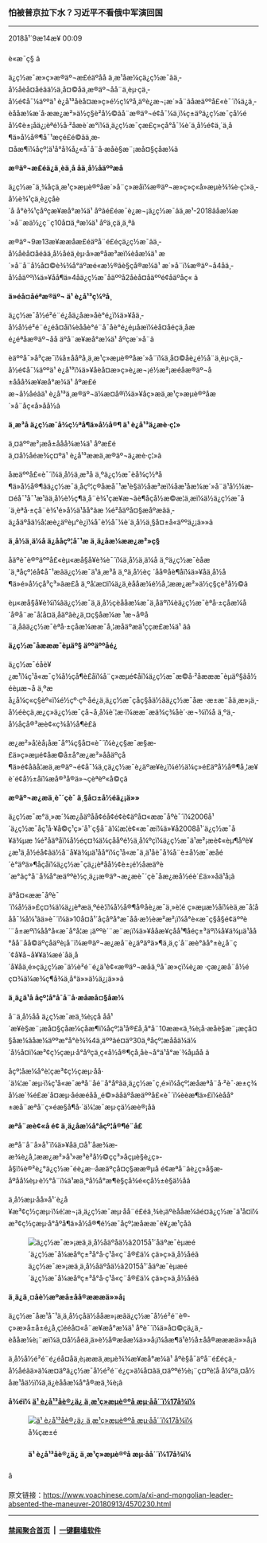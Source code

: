 ### 怕被普京拉下水？习近平不看俄中军演回国
------------------------

<div class="published">
 <span class="date" title="ä¸­å½æ¶é´">
  <time datetime="2018-09-14T00:09:04+08:00">
   2018å¹´9æ14æ¥ 00:09
  </time>
 </span>
</div>
<br/>
<div class="wsw">
 <span class="dateline">
  è«æ¯ç§ â
 </span>
 <p>
  ä¿ç½æ¯æ»ç»æ®äº¬æ£éäºåå ä¸æ¹åæ¼çä¿ç½æ¯ãä¸­å½åèå¤åéãä½ä¸å¤©åä¸æ®äº¬åå¨ä¸èµ·çä¸­å½é¢å¯¼äººä¹ è¿å¹³åèå¤æ»ç»é½ç¼ºå¸­äºè¿æ¬¡æ´»å¨ãåæäººå£«è¯´ï¼ä¿ä¸­èååæ¼æ´å·ææ¿æ²»ä½ç§è²å½©ãå¨æ®äº¬é¢å¯¼ä¸ï¼ç±äºä¿ç½æ¯çå½éå½¢è±¡åä¿¡èªé½å·²åæè´æ°ï¼ä¸ä¿ç½æ¯çæ­£ç»çå°å¯¼è´ä¸­å½é¢ä¸´ä¸å¶ä»å½å®¶å¯¹æçé£é©ãä¸æ­¤åæ¶ï¼åçº¦ä¹å°å¾å¿«å¯å¨å·æåè§æ¨¡æå¤§çåæ¼ã
 </p>
 <p>
  <strong>
   æ®äº¬æ£éä¿ä¸­èä¸å
  </strong>
  <strong>
   åä¸­å½åäººæå
  </strong>
 </p>
 <p>
  ä¿ç½æ¯ä¸¾åçä¸æ¹ç»æµè®ºåæ´»å¨ç»æåï¼æ®äº¬æ»ç»ç«å»æµè¾¾è·ç¦»ä¸­å½è¾¹çä¸è¿çåè´å å°è¾¹çåºçæ¥æå°æ¼ä¹ åºãé£éæ¯è¿æ¬¡ä¿ç½æ¯âä¸æ¹-2018âåæ¼æ´»å¨æä½¿ç¨ç10å¤ä¸ªæ¼ä¹ åºä¸­çä¸ä¸ªã
 </p>
 <p>
  æ®äº¬9æ13æ¥ææåæ£éäºå¨é£éçä¿ç½æ¯ãä¸­å½åèå¤åéãä¸å½åéä¸èµ·å»æºåæ³æï¼èåæ¼ä¹ æ´»å¨å¨å½å¤©è¾¾å°äºæé«æ½®ãè§çå®æ¼ä¹ æ´»å¨ï¼æ®äº¬å4åä¸­å½åäººï¼ä»¥åå¶ä»4åä¿ç½æ¯åäººå2åèå¤åäººé¢åäºåç« ã
 </p>
 <p>
  <strong>
   ä»é­å¤åéªæ®äº¬
  </strong>
  <strong>
   ä¹ è¿å¹³ç¼ºå¸­
  </strong>
 </p>
 <p>
  ä¿ç½æ¯å½é²é¨é¿åä¿åæ»åè°é¿ï¼ä»¥åä¸­å½å½é²é¨é¿é­å¤åï¼èååè°é¨å¯åè°é¿éµåæï¼èå¤åéçä¸åæé¿éªåæ®äº¬åå äºå¨æ¥æå°æ¼ä¹ åºçæ´»å¨ã
 </p>
 <p>
  èäººå¯»å³çæ¯ï¼å±ååºå¸­ä¸æ¹ç»æµè®ºåæ´»å¨ï¼ä¸å¤©åè¿é½å¨ä¸èµ·çä¸­å½é¢å¯¼äººä¹ è¿å¹³ï¼ä»¥åèå¤æ»ç»è¿æ¬¡é½æ²¡æéåæ®äº¬å±ååå¾æ¥æå°æ¼ä¹ åºæ£éæ¬å½åéãä¹ è¿å¹³ä¸æ®äº¬ä¼æ¤å®ï¼ä»¥åç»æä¸æ¹ç»æµè®ºåæ´»å¨åç«å»åå½ã
 </p>
 <p>
  <strong>
   ä¸æ³å ä¿ç½æ¯å¾ç½ªå¶ä»å½å®¶
  </strong>
  <strong>
   ä¹ è¿å¹³ä¿æè·ç¦»
  </strong>
 </p>
 <p>
  ä¸¤äººæ²¡æå±ååå¾æ¼ä¹ åºæ£éä¸¤å½åéæ¾ç¤ºä¹ è¿å¹³ææä¸æ®äº¬ä¿æè·ç¦»ã
 </p>
 <p>
  åæäººå£«è¯´ï¼ä¸­å½ä¸æ³å ä¸ºä¿ç½æ¯èå¾ç½ªå¶ä»å½å®¶ãä¿ç½æ¯ä¸åçº¦ç®åæå¯¹æ¹è§ä½åæ³æï¼åæ¹åæ¼æ´»å¨ä¹å½¼æ­¤éå¯¹å¯¹æ¹ãä¸­å½è½ç¶ä¸å¨è¾¹çæ¥æ¬ãè¶åç­å½æ©æ¦ä¸æ­ï¼ä½ä¿ç½æ¯å´ä¸èªå·±çå¨è¾¹é»å½ä¹åå°ãæ ¼é²åäºå¤§æåºæãä¸­ä¿åäºåä½å¦æè¿äºèµ°è¿ï¼å¯è½å¯¼è´ä¸­å½ä¸§å¤±å«äººä¿¡ä»»ã
 </p>
 <p>
  <strong>
   ä¸­å½ä¸ä¼å ä¿ååçº¦å¯¹æ
  </strong>
  <strong>
   ä¸­ä¿åæ¼ææ¿æ²»ç§
  </strong>
 </p>
 <p>
  åäºè¯è®ºäººå£«èµ«æå§å¥è¾è¯´ï¼ä¸­å½ä¸ä¼å ä¸ºä¿ç½æ¯èåæ´ä¸ªåçº¦éå¢å¯¹æãä¿ç½æ¯ä¹ä¸æ³å ä¸ºä¸­å½èç ´åå®åè¶åï¼ä»¥åä¸­å½å¶ä»é»å½çå³ç³»ãæ­£å ä¸ºå¦æ­¤ï¼ä¿ä¸­èååæ¼é½å¸¦ææ¿æ²»ä½ç§çè²å½©ã
 </p>
 <p>
  èµ«æå§å¥è¾ï¼âä¿ç½æ¯ä¸ä¸­å½çèååæ¼æ¯ä¸åäºï¼èä¿ç½æ¯èªå·±çåæ¼å´å®å¨æ¯å¦å¤ä¸åäºãè¿ä¸¤ç§åæ¼æ ¹æ¬å®å¨ä¸åãä¿ç½æ¯èªå·±çåæ¼ææ¯å¸¦æåäºæä¹ççæ­£æ¼ä¹ ãâ
 </p>
 <p>
  <strong>
   ä¿ç½æ¯åæææ¯èµäº§
  </strong>
  <strong>
   äººäººåé¿
  </strong>
 </p>
 <p>
  ä¿ç½æ¯é­åè¥¿æ¹ï¼ç¹å«æ¯ç¾å½çå¶è£åï¼å¨ç»æµé¢åï¼ä¿ç½æ¯æ©å·²åæææ¯èµäº§ãå½éèµæ¬å ä¸ºæå¿å¼ç«ç§èº«ï¼é½çº·çº·åé¿ä¸ä¿ç½æ¯çåç§åä½ãä¿ç½æ¯åæ ·æ±æ¨åä¸æ»¡ä¸­å½éèçä¸æ¿ç»ä¿ç½æ¯çå¬å¸å¼è´¦æ·ï¼ææ¯æä¾ç¾åè´·æ¬¾ï¼å ä¸ºä¸­å½åçå®³æè¢«ç¾å½å¶è£ã
 </p>
 <p>
  æ¿æ²»å­¦èå¡åæ¯å°¼ç§å¤«è¯´ï¼è¿ç§æ¯æ§æ­£ä»ç»æµé¢åæ©å±å°æ¿æ²»ååäºç­å¶ä»é¢åãå¦æä¸æ®äº¬é¢å¯¼ä¸çä¿ç½æ¯è¿äºæ¥è¿ï¼é½ä¼ç»é£äºå½å®¶å¸¦æ¥è´é¢å½±åï¼æå®³å®ä»¬çèªèº«å©çã
 </p>
 <p>
  <strong>
   æ®äº¬æ¿æä¸è¯´çè¯
  </strong>
  <strong>
   ä¸§å¤±å½éä¿¡ä»»
  </strong>
 </p>
 <p>
  ä¿ç½æ¯æ°ä¸»æ´¾æ¿åäºåå¢éå¢é¢è¢äºå¤«ææ¯åºè¯´ï¼2006å¹´ä¿ç½æ¯åç¹å·¥å©ç¹ç»´å¹´ç§å¨ä¼¦æ¦è¢«æ¯æï¼ä»¥å2008å¹´ä¿ç½æ¯å¥ä¾µæ ¼é²åäºåï¼å½éç¤¾ä¼çååºé½ä¸å¼ºçï¼ä¿ç½æ¯ä¹æ²¡æè¢«èµ¶åºè¥¿æ¹ä¸å½éå¢ãä½å¨å¥ä¾µä¹åå°ï¼ç¹å«æ¯ä¸ä¹åè¯å¾å¨è±å½æ¯æåé´è°äºä»¶åçåï¼ä¿ç½æ¯çä¿¡èªåå½¢è±¡é½åæäºè´æ°ãç°å¨å¾å°æäººè½ç¸ä¿¡æ®äº¬æ¿æè¯´çè¯åæ¿æå½éè´£ä»»åä¹å¡ã
 </p>
 <p>
  äºå¤«ææ¯åºè¯´ï¼å½ä»£ç¤¾ä¼ä¿¡èªæä¸ºéè¦ï¼å½å®¶å®åè¿æ¯ä¸»è¦é ç»æµæ½åï¼èä¸æ¯å¦ååå¯¼å¼¹ãä»è¯´ï¼ä»10å¤å¹´åçåºå°æ¯åå·æ½èæ²æ²¡ï¼å°è«æ¯ç§å§é¢äººè´¨å±æºï¼åå°å«æ¯å°å­¦æ ¡äººè´¨æ¨æ¡ï¼ä»¥ååæ¥çåå¹¶åéç±³äºï¼å¥ä¾µä¹åå°åå¨åå©äºçåäºè¡å¨ï¼æ®äº¬æ¿æå¨è¿äºäºä»¶ä¸ä¸ç´å¨æè°ãå°±è¿å¨ç´¢å¥å¬å¥¥ä¼æé´åä¸å´å¥åä¸é»çä¿ç½æ¯ä½è²é¨é¿ä¹è¢«æ®äº¬æåä¸ºå¯æ»çï¼è¿æ ·çæ¿æå¨å½éç¤¾ä¼æ¾ç¶å¾ä¸å°ä»»ä½ä¿¡ä»»ã
 </p>
 <p>
  <strong>
   ä¸­ä¿ä¹å
  </strong>
  <strong>
   åçº¦å°å¯å¨å·æåæå¤§åæ¼
  </strong>
 </p>
 <p>
  å¨ä¸­å½åå ä¿ç½æ¯æä¸¾è¡çå åå¹´æ¥è§æ¨¡æå¤§çåæ¼çåæ¶ï¼åçº¦ä¹å®£å¸å°å¨10ææ«ä¸¾è¡å·æåè§æ¨¡æçå¤§åæ¼ãåæ¼äººæ°å°è¾¾4ä¸äººãé¤äº30ä¸ªåçº¦æååä¼ä¼´å½å¤ï¼æ³¢ç½çæµ·å°åºçä¸­ç«å½å®¶çå¸åè¬å°ä¹å°æ´¾åµåå ã
 </p>
 <p>
  åçº¦åæ¼å°è¦çæ³¢ç½çæµ·åå·´ä¼¦æ¯æµ·ï¼ç¹å«æ¯æªå¨åé¨å°åºãä¸ä¿ç½æ¯ç¸é»ï¼åçº¦æåæªå¨å·²è¯·æ±ç¾å½æ´¾é£æ´å¤æµ·åéæéåå¸¸é©»ãåäºåæäººå£«è¯´ï¼èèæ¶ä»£ï¼èåå°±æå¨æªå¨ç»éæ§å¶å·´ä¼¦æ¯æµ·çä½æè®¡åã
 </p>
 <p>
  <strong>
   æªå¨æè¢«å é¢
  </strong>
  <strong>
   ä¸­ä¿åæ¼å°åçº¦å®¶é¨å£
  </strong>
 </p>
 <p>
  æªå¨å¨å»å¹´ï¼ä»¥åä¸¤å¹´åæ¾æ­æ¾è¿å¸¦ææ¿æ²»å¹»æ³è²å½©çç³»åçµè§è¿ç»­å§ï¼è®²è¿°ä¿ç½æ¯éè¿æ··åæäºç­å¤ç§ææ®µå é¢æªå¨ãè¿ç»­å§æ­åºåå¼èµ·è½°å¨ï¼ä¹æä¸ºå½å°æ¶è§çå¾é«çå½±è§ä½åã
 </p>
 <p>
  ä¸­å½æµ·åå»å¹´è¿å¥æ³¢ç½çæµ·ï¼é¦æ¬¡ä¸ä¿ç½æ¯æµ·åå¨é£éä¸¾è¡äºèååæ¼ãé¤ä¿ç½æ¯ä¹å¤ï¼æ³¢ç½çæµ·å°åºå¶ä»å½å®¶é½æ¯åçº¦æåææ¯è¥¿æ¹çåã
 </p>
 <div class="wsw__embed">
  <figure class="media-image js-media-expand">
   <div class="img-wrap">
    <div class="thumb">
     <img alt="ä¿ç½æ¯æ»¡æä¸ä¸­å½åäºåä½ã2015å¹´åäºæ¯èµæé´ä¿ç½æ¯å¼æåºç±³å°å·ç¹å«ç¨å®£ä¼ çä»ç»ä¸­å½åéã" src="https://gdb.voanews.com/5B873A53-799C-45E1-BF43-C11B42DA464E_w250_r0_s.jpg"/>
    </div>
    <span class="ico ico-fullscreen ico--media-expand ico--rounded">
    </span>
   </div>
   <figcaption>
    <span class="caption">
     ä¿ç½æ¯æ»¡æä¸ä¸­å½åäºåä½ã2015å¹´åäºæ¯èµæé´ä¿ç½æ¯å¼æåºç±³å°å·ç¹å«ç¨å®£ä¼ çä»ç»ä¸­å½åéã
    </span>
   </figcaption>
  </figure>
 </div>
 <p>
  <strong>
   ä¸­ä¿ä¸¤åè½æºæå±åå®æææä»»å¡
  </strong>
 </p>
 <p>
  ä¿ç½æ¯åæ¹å¯¹ä¸ä¸­å½çåä½ååæ»¡æãä¿ç½æ¯å½é²é¨è®­ç»æ»å±å±é¿å¸ç¦ééå¤«å¨æ¥æå°æ¼ä¹ åºè¯´ï¼ä»å¤©çä¿ä¸­èååæ¼è¡¨æï¼ä¸¤å½åéä¸ä»è½å®æåæ¼ä»»å¡ï¼åæ¶ä¹è½å±åå®æææä»»å¡ã
 </p>
 <p>
  ä¸­å½å½é²é¨é¿é­å¤åä¸è¡ææä¸æµè¾¾æ¥æå°æ¼ä¹ åºè§å¯äºå¨é£éçä¸­å½åéãä»ä¼æ¤äºä¿ç½æ¯å½é²é¨é¿ç»ä¼å¤ãä¸¤äººé½è¡¨ç¤ºè¦å å¼ºä¸¤å½åæ¹åä½ï¼ä¸­ä¿èååæ¼å°å®æä¸¾è¡ã
 </p>
 <p>
  <strong>
   å¾éï¼
   <a class="wsw__a" href="https://www.voachinese.com/a/4568242.html">
    ä¹ è¿å¹³åè®¿ä¿ ä¸æ¹ç»æµè®ºå æµ·åå´´ï¼17å¾ï¼
   </a>
  </strong>
 </p>
 <div class="wsw__embed">
  <figure class="media-gallery-embed overlay-wrap js-media-expand" data-lbox-gallery="true" data-lbox-gallery-url="/a/4568242.html">
   <a href="https://www.voachinese.com/a/4568242.html" title="ä¹ è¿å¹³åè®¿ä¿ ä¸æ¹ç»æµè®ºå æµ·åå´´ï¼17å¾ï¼">
    <div class="img-wrap">
     <div class="thumb thumb16_9">
      <img alt="ä¹ è¿å¹³åè®¿ä¿ ä¸æ¹ç»æµè®ºå æµ·åå´´ï¼17å¾ï¼" src="https://gdb.voanews.com/1A4EE9ED-212F-44C7-B3FC-39BAE5946408_w250_r1_s.jpg"/>
     </div>
     <span class="ico ico-gallery ico--media-type ico--xl">
     </span>
     <span class="ico ico-gallery ico--media-expand ico--rounded">
     </span>
    </div>
   </a>
   <figcaption class="d-flex flex-wrap overlay-content">
    <span class="label label--media label--inverted m-l-sm">
     å¾çæ±é
    </span>
    <h4 class="title title--media title--inverted m-l-sm">
     ä¹ è¿å¹³åè®¿ä¿ ä¸æ¹ç»æµè®ºå æµ·åå´´ï¼17å¾ï¼
    </h4>
   </figcaption>
   <div>
    <div data-lbox-gallery-item-src="https://gdb.voanews.com/1A4EE9ED-212F-44C7-B3FC-39BAE5946408_cx0_cy5_cw0_w1024_q10_r1_s.jpg" data-lbox-gallery-item-title="ä¿ç½æ¯æ»ç»å¼æåºç±³å°&amp;middot;æ®äº¬åä¸­å½å½å®¶ä¸»å¸­ä¹ è¿å¹³2018å¹´9æ11æ¥å¨ä¿ç½æ¯ç¬¦æè¿ªæ²æ¯æåçä¸æ¹ç»æµè®ºåæé´åè§è¿ä¸è¡å±è§ï¼ä¹ è¿å¹³æçé¥¼&amp;mdash;&amp;mdash;ä¿ç½æ¯çé¥¼ãå¨ä¿ç½æ¯å ä¸ºå¹²é¢ç¾å½éä¸¾é®é¢èåç¾å½å³ç³»ç´§å¼ ä¹éï¼å¨ä¸­å½ä¸ç¾å½ç±äºè´¸æäºç«¯èå³ç³»ç´§å¼ ä¹éï¼å¨ä¿ç½æ¯ç¬¦æè¿ªæ²æ¯æå(åç§°æµ·åå´´)ä¸¾è¡äºä¸æ¹ç»æµè®ºåï¼ä¿ä¸­é¢å¯¼äººå¨è®ºåæé´ä¸¾è¡äºä»å¹´ç¬¬ä¸æ¬¡ä¼æ¤ï¼å å¼ºä¸¤å½åä½å³ç³»ã">
    </div>
    <div data-lbox-gallery-item-src="https://gdb.voanews.com/AB5BA271-8B16-4F42-A914-59DFDE3B12AC_w1024_q10_s.jpg" data-lbox-gallery-item-title="ä¸å¾è®©äººæ³èµ·è¿å¼ ç§ç&amp;mdash;&amp;mdash;ä¿ç½æ¯æ»ç»æ®äº¬2018å¹´6æ8æ¥å¨ä¸­å½å¤©æ´¥åå æå¾ä¼ï¼å­¦ä¹ ååå­ãè¿ä¸¤å¹å¾çä¸èç¸æ¿ã">
    </div>
    <div data-lbox-gallery-item-src="https://gdb.voanews.com/1E7CB680-CC90-4753-8F19-7CFB9FDAE5A8_w1024_q10_s.jpg" data-lbox-gallery-item-title="ä¿ç½æ¯æ»ç»æ®äº¬åä¸­å½å½å®¶ä¸»å¸­ä¹ è¿å¹³2018å¹´9æ11æ¥å¨ä¿ç½æ¯ç¬¦æè¿ªæ²æ¯æåçä¸æ¹ç»æµè®ºåæé´åè§è¿ä¸è¡å±è§æ¶ç¢°æ¯ãç¾å½å½é²é¨é¿é©¬èæ¯9æ11æ¥è¯´ï¼&amp;ldquo;å½å®¶éå¸¸ä¼æ ¹æ®èªå·±çå©çæ¥è¡å¨ï¼æçä¸å°ä¿ç½æ¯ä¸ä¸­å½çé¿è¿å©çä¼ä½¿ä»ä»¬ç»æçåã&amp;rdquo;">
    </div>
    <div data-lbox-gallery-item-src="https://gdb.voanews.com/3B79FE43-1D47-44F0-9172-738ED3D0F86A_w1024_q10_s.jpg" data-lbox-gallery-item-title="ä¿ç½æ¯æ»ç»æ®äº¬å¨ç¬¦æè¿ªæ²æ¯æåï¼åç§°æµ·åå´´ï¼ä¸åºå¸­ä¸æ¹ç»æµè®ºåçä¸­å½å½å®¶ä¸»å¸­ä¹ è¿å¹³ä¸¾è¡ä¼æ¤ï¼2018å¹´9æ11æ¥ï¼ãä¹ è¿å¹³ä¼æ¤æ®äº¬åä¸ç¹åæ¹è¯ç¾å½è¯´ï¼ ä¸­ä¿åºå½åä½åå¯¹è´¸æä¿æ¤ä¸»ä¹åå¨è§£å³å½éé®é¢ä¸çåè¾¹åæ³ãä¿ç½æ¯åä¸­å½é½é¢ä¸´ç¾å½å·¨å¤§ååãä¿ç½æ¯è¢«ææ§å¹²é¢ç¾å½2016å¹´æ»ç»éä¸¾èä¸ç¾å½å³ç³»æ¶åï¼ä¸­å½å é·å¥ä¸ç¾å½çè´¸ææèå¯¼è´ä¸¤å½å³ç³»ç´§å¼ ã">
    </div>
    <div data-lbox-gallery-item-src="https://gdb.voanews.com/9C341D2D-971A-40FB-A570-3F92A8E560B4_w1024_q10_s.jpg" data-lbox-gallery-item-title="ä¸­å½å½å®¶ä¸»å¸­ä¹ è¿å¹³åä¿ç½æ¯æ»ç»æ®äº¬å¨ç¬¦æè¿ªæ²æ¯æåï¼åç§°æµ·åå´´ï¼åºå¸­ä¸æ¹ç»æµè®ºåæé´ä¸¾è¡ä¼æ¤ãï¼2018å¹´9æ11æ¥ï¼ãåä¸­å½äººæ°é¶è¡è¡é¿å¨å°å·9æ11æ¥å¯¹ç¾å½åªä½è¡¨ç¤ºï¼ç¾å½å¯¹ä¸­å½ååå¾å æ©ç½æ§å³ç¨ï¼å°å¯¼è´ä¸­å½ä¸ä¿ç½æ¯å®è´¨æ§æ¹åå³ç³»ï¼ä¹è¿«ä½¿ä¸­å½åå±å¶ä»å¸åºåè´¸æå³ç³»ã">
    </div>
    <div data-lbox-gallery-item-src="https://gdb.voanews.com/B5B466FA-A326-4F92-A297-92157EA54530_w1024_q10_s.jpg" data-lbox-gallery-item-title="ä¸­å½å½å®¶ä¸»å¸­ä¹ è¿å¹³åæ¥æ¬é¦ç¸å®åæä¸å¨ä¿ç½æ¯ç¬¦æè¿ªæ²æ¯æåä¸¾è¡ä¼æ¤ï¼2018å¹´9æ12æ¥ï¼ ãå®åå¨ä¼æ¤ä¹åè¯´ï¼&amp;ldquo;æ¥æ¬åä¸­å½çå³ç³»æ­£å¨æçå¤§æ¹åçæ¹ååè¿ã&amp;rdquo;ä¹ è¿å¹³å¨ä¼æ¤å¼å§æ¶å¯¹å®åè¯´ï¼ä¸­æ¥å³ç³»éè¿åæ¹çå±ååªåå·²ç»èµ°ä¸æ­£è½¨ï¼é¢ä¸´éè¦çæ¹åååå±æºä¼ãæ¥æ¬æå³å®åè¡¨ç¤ºï¼æ¥ä¸­å³ç³»æ¹åæ¯å ä¸ºä¸¤å½é½é¢ä¸´ç¾å½æ¿åºçååãåå°è¡æ¥æ¥æ¥éï¼ç¾å½å å¾å³ç¨çå¾å¤ä¸­å½äº§åå«ææ¥æ¬é¶ä»¶ï¼å¶ä¸­ä¸äºæ¯æ¥æ¬å¬å¸æ¥æçå·¥åå¶é çï¼æ­¤å¤ï¼æ¥æ¬é¢éäº§åä¹æ¯ç¾å½å å¾å³ç¨çå¯¹è±¡ï¼æ¥ä¸­ä¸¤å½é½å¸æåè¯´ç¹ææ®æ¿åºä¸è¦å å¾å³ç¨ã&lt;br /&gt;
&amp;nbsp;">
    </div>
    <div data-lbox-gallery-item-src="https://gdb.voanews.com/3B11CCB1-9C34-4053-A064-6A342E324823_w1024_q10_s.jpg" data-lbox-gallery-item-title="2018å¹´9æ11æ¥ä¸­å½å½å®¶ä¸»å¸­ä¹ è¿å¹³èµ°ä¸é£æºï¼ä»æµè¾¾ä¿ç½æ¯ç¬¦æè¿ªæ²æ¯æååå ä¸æ¹ç»æµè®ºåã2017å¹´7æä¹ è¿å¹³è®¿é®è«æ¯ç§æ¶ï¼æ®äº¬æäºä¹ è¿å¹³ä¿ç½æ¯æé«çº§çå£å®å¾·çåç« ãç±æ²çå½¼å¾å¤§å¸è®¾ç«çå£å®å¾·çåç« å¨åæé©å½åè¢«åºé¤ï¼èèè§£ä½åæ¢å¤ï¼ä½æå°é¢åç»å¤å½äººãåä¿ç½æ¯æ¸æºæ·±åçé¿å¡æçæ»ç»é¿å©è¶å¤«ååè¨åæ¯å¦æ»ç»çº³æå°å·´è¶å¤«æ¾è·å¾å£å®å¾·çåç« ãé¿å©è¶å¤«æ¯ä¸äºè«æ¯ç§å½éå³ç³»å­¦é¢ï¼ä»ç¶äº²æ¯èèåå¯æ»çåé¿å¡æçåæ»ç»ãçº³æå°å·´è¶å¤«å¨åè¨åç¬ç«åæ¯èå±å¨å½å°çé¢å¯¼äººã&lt;br /&gt;
&amp;nbsp;">
    </div>
    <div data-lbox-gallery-item-src="https://gdb.voanews.com/1B3DCF31-E206-484C-8352-D261BFF074D0_w1024_q10_s.jpg" data-lbox-gallery-item-title="2015å¹´9æ4æ¥ï¼ä¿ç½æ¯æ»ç»æ®äº¬åä¸­å½å¯æ»çæ±ªæ´å¨ä¿ç½æ¯ç¬¦æè¿ªæ²æ¯æåçä¸æ¹ç»æµè®ºåæé´ä¼é¢ã2015å¹´ä¸­å½æ´¾åºæ±ªæ´ä»¥åå¤åä¸åå°åºé¢å¯¼äººç»æçåºå¤§ä»£è¡¨å¢åºå¸­è¯¥è®ºåï¼å¸æ¾ä¸­å½å¯¹ä¿ç½æ¯çæ¯æãåæ¥ï¼2017å¹´9æå¨é£éä¸¾è¡çç¬¬ä¸å±ä¸æ¹ç»æµè®ºåä¸ï¼æ®äº¬ä¹ä¼æ¤äºæ±ªæ´ï¼ç§°èµæ±ªæ´ä¸ºæ¨å¨ä¸¤å½å³ç³»åäºè®¸å¤äºãæ®äº¬è¯´ï¼ä»å·²ç­¾ç½²å½ä»¤ï¼æäºæ±ªæ´ä¿ç½æ¯åè°åç« ã">
    </div>
    <div data-lbox-gallery-item-src="https://gdb.voanews.com/78D42CD9-9CE6-40B6-9643-BC216D8AEDC6_w1024_q10_s.jpg" data-lbox-gallery-item-title="ä¿ç½æ¯çè¿ä¸ä¸»è¦åå¸ç¬¦æè¿ªæ²æ¯æåçæ¸¯å£ãä¸­å½äººä¿ç§°è¿ä¸ªåå¸ä¸ºæµ·åå´´ãå®æ¯ä¿ç½æ¯æ»¨æµ·è¾¹çåºçé¦åºï¼æ¯ä¿ç½æ¯å¨å¤ªå¹³æ´æ²¿å²¸æå¤§çæ¸¯å£ï¼ä¹æ¯ä¿ç½æ¯å¤ªå¹³æ´è°éçåºå°ï¼ é£éæåæ ¡åæµ·åé è¹åã">
    </div>
    <div data-lbox-gallery-item-src="https://gdb.voanews.com/E8B23555-4F5A-4254-A617-F672B263E0A6_w1024_q10_s.jpg" data-lbox-gallery-item-title="ç¬¦æè¿ªæ²æ¯æåçåä¸æ¸¯ï¼ä¸ç©ºæé¨äºé£è¿ï¼2017å¹´6æ8æ¥ï¼ãä¿ç½æ¯å®æ¹æå¨æµ·åå´´ä¸»åçä¸æ¹ç»æµè®ºåçææ¯å¨è¥¿æ¹å¶è£ä¹ä¸æç ´å½éå­¤ç«ï¼è½¬åä¸æ¹æç¥çéè¦æ­¥éª¤ã">
    </div>
    <div data-lbox-gallery-item-src="https://gdb.voanews.com/85425C23-0D8C-48B4-B828-0F0DCF54B33F_w1024_q10_s.jpg" data-lbox-gallery-item-title="ä¿ç½æ¯æ°´åµ2005å¹´10æ25æ¥å¨ç¬¦æè¿ªæ²æ¯æåæ¸¯çä¿ç½æ¯å²ä¸ççºªå¿µç¢å¼å¹å¼ä¸ç«å²ãä¿ç½æ¯æµ·åå»ºç¢ï¼çºªå¿µå¨åæä¸­éç¦»è¯¥åå¸çç½ååé¾æ°ã å¨æ¯å¤§æçå¤§æ¸æ´ä¸­ï¼ä¿ç½æ¯è¿ä¸å°åºçè®¸å¤åäººéå®³ãå¨æµ·åå´´åç°äºä¸äºéå®³åäººçéä½å¢è¬ãç ç©¶æ¿æ²»è¿«å®³åå²ï¼æ¾è·éè¿ä¸å°åºçæ³¢å°æå½±å®¶æé©¬ä»è¯´ï¼ä»å¨ç¬¦æè¿ªæ²æ¯æåéå¤æ¾çå°å ä¸ºä¿®è·¯èåç°çåè¬æ500å¤ååäººçéä½å¢è¬ï¼å½æ¶åç°äºå¾å¤å·æä¸­å½æåç¹è²çéèº«ç©åã">
    </div>
    <div data-lbox-gallery-item-src="https://gdb.voanews.com/ED5EBCD5-4741-4D05-9B6A-C03D38755E89_w1024_q10_s.jpg" data-lbox-gallery-item-title="èå®ç³å¬ä¸»å·æ¸¸è½®åæ³å¨ä¿ç½æ¯ç¬¦æè¿ªæ²æ¯æåçå¤ªå¹³æ´æ¸¯å£ï¼é£éè·ç¦»è«æ¯ç§çº¦6,400å¬éï¼ç¸å½äº4,000è±éï¼2007å¹´9æ25æ¥ï¼ãäºææé´æä¸é¨åç¾å½æ´å©èèçç©èµå¨ç¬¦æè¿ªæ²æ¯æåç»éãèèçº¢åå½å¹´åºåµä¸­å½ä¸ååæé²åå²æ¶ï¼æ¾å¤§éä½¿ç¨äºç¾å½æ´å©çè¿è¾è½¦è¾åå¶ä»åç§è£å¤ã&lt;br /&gt;
&amp;nbsp;">
    </div>
    <div data-lbox-gallery-item-src="https://gdb.voanews.com/579F655A-98A7-41AD-AD46-1DFD203CA6C0_w1024_q10_s.jpg" data-lbox-gallery-item-title="2017å¹´11æ7æ¥ï¼å¨ä¿ç½æ¯è¿ä¸åå¸ç¬¦æè¿ªæ²æ¯æåï¼ä¸åç©¿çèèçº¢åæ©æåè£çç·å­åå éä¼ï¼çºªå¿µåæé©å½100å¨å¹´ãèä¸¤å¼ æ³æ°ç¤¾çåå²å¾çæ¾ç¤ºï¼èèåæé©å½åï¼ç¾å½éæéåäººæ¾åå¾æµ·åå´´ï¼æ¯æç½åãä¸é¢æ¯å¶ä¸­ä¸å¼ ã">
    </div>
    <div data-lbox-gallery-item-src="https://gdb.voanews.com/59B3FC4C-4EBA-4422-A889-B5535D64CE9E_w1024_q10_s.jpg" data-lbox-gallery-item-title="1920å¹´ç¾å½éæéæµè¾¾ç¬¦æè¿ªæ²æ¯æåï¼ä»¥æ¯æè¥¿ä¼¯å©äºçåé©å½å¿åãå¨åæé©å½åä¸ä¹ï¼ä¿ç½æ¯é·å¥åæï¼ä¸æ¹æ¯æ¿è¿çå±äº§ä¸»ä¹èåå¸å°ä»ç»´åé©å½èç»æççº¢åï¼å¦ä¸æ¹æ¯ä¿çæ´¾ãä¿å®æ´¾ãèªç±æ´¾åæ¸©åç¤¾ä¼ä¸»ä¹èç»æçç½åã">
    </div>
    <div data-lbox-gallery-item-src="https://gdb.voanews.com/9517E0D8-9AE6-4D50-AD2A-E9651B2DE013_w1024_q10_s.jpg" data-lbox-gallery-item-title="æµ·åå´´ä¹ä¸¾è¡è¿APECå³°ä¼åç¾èé¦èä¼è®®ãå¾ä¸º1974å¹´11æ24æ¥ç¾å½æ»ç»æ°æå°å¾·&amp;middot;ç¦ç¹åèèé¢å¯¼äººåæå°¼å¾·&amp;middot;ååæ¥æ¶å¤«å¨æµ·åå´´é¦èä¼è®®ååäº«ä¸ä¸ªç¬è¯ã">
    </div>
    <div data-lbox-gallery-item-src="https://gdb.voanews.com/A304AC28-D08D-4241-A31C-B4E2C5A88147_w1024_q10_s.jpg" data-lbox-gallery-item-title="ä¿ç½æ¯ç¬¦æè¿ªæ²æ¯æå(æµ·åå´´)æ¸¯å£çä¸ä¸ªç å¤´ï¼2017å¹´5æ18æ¥ï¼&lt;br /&gt;
&amp;nbsp;">
    </div>
    <div data-lbox-gallery-item-src="https://gdb.voanews.com/FD912E59-5299-43C5-8514-28A204F9635C_w1024_q10_s.jpg" data-lbox-gallery-item-title="ä¿ç½æ¯å¤ªå¹³æ´è°éçåè°å¨æµ·åå´´æ¸¯å£ãæµ·åå´´æ¯ä¿ç½æ¯å¨å¤ªå¹³æ´æ²¿å²¸çæå¤§æ¸¯å£ï¼ä¹æ¯ä¿ç½æ¯å¤ªå¹³æ´è°éçåºå°ï¼é£éæåæ ¡åæµ·åé è¹åãå®ä¹æ¯ä¿ç½æ¯æ»¨æµ·è¾¹çåºçé¦åºï¼">
    </div>
   </div>
  </figure>
 </div>
 <p>
  â
 </p>
</div>

原文链接：https://www.voachinese.com/a/xi-and-mongolian-leader-absented-the-maneuver-20180913/4570230.html


------------------------
#### [禁闻聚合首页](https://github.com/gfw-breaker/banned-news/blob/master/README.md) &nbsp;|&nbsp;  [一键翻墙软件](https://github.com/gfw-breaker/nogfw/blob/master/README.md)